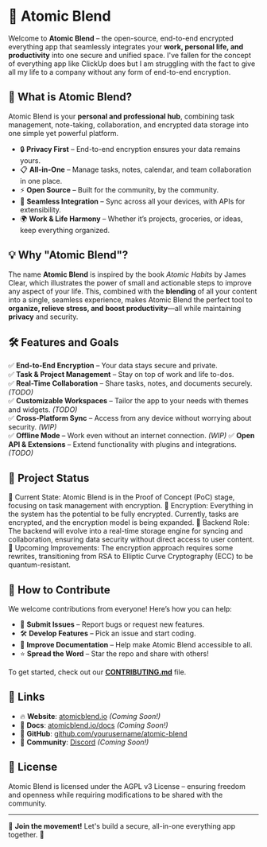 # 🌟 Atomic Blend

Welcome to **Atomic Blend** – the open-source, end-to-end encrypted everything app that seamlessly integrates your **work, personal life, and productivity** into one secure and unified space. I've fallen for the concept of everything app like ClickUp does but I am struggling with the fact to give all my life to a company without any form of end-to-end encryption.

## 🚀 What is Atomic Blend?
Atomic Blend is your **personal and professional hub**, combining task management, note-taking, collaboration, and encrypted data storage into one simple yet powerful platform.

- 🔒 **Privacy First** – End-to-end encryption ensures your data remains yours.
- 📋 **All-in-One** – Manage tasks, notes, calendar, and team collaboration in one place.
- ⚡ **Open Source** – Built for the community, by the community.
- 🔗 **Seamless Integration** – Sync across all your devices, with APIs for extensibility.
- 🌍 **Work & Life Harmony** – Whether it’s projects, groceries, or ideas, keep everything organized.

## 💡 Why "Atomic Blend"?
The name **Atomic Blend** is inspired by the book *Atomic Habits* by James Clear, which illustrates the power of small and actionable steps to improve any aspect of your life. This, combined with the **blending** of all your content into a single, seamless experience, makes Atomic Blend the perfect tool to **organize, relieve stress, and boost productivity**—all while maintaining **privacy** and security.

## 🛠️ Features and Goals
✅ **End-to-End Encryption** – Your data stays secure and private.  
✅ **Task & Project Management** – Stay on top of work and life to-dos.  
✅ **Real-Time Collaboration** – Share tasks, notes, and documents securely. *(TODO)*  
✅ **Customizable Workspaces** – Tailor the app to your needs with themes and widgets. *(TODO)*   
✅ **Cross-Platform Sync** – Access from any device without worrying about security.  *(WIP)*  
✅ **Offline Mode** – Work even without an internet connection.  *(WIP)*
✅ **Open API & Extensions** – Extend functionality with plugins and integrations.  *(TODO)*

## 🔄 Project Status

🚧 Current State: Atomic Blend is in the Proof of Concept (PoC) stage, focusing on task management with encryption.
🔐 Encryption: Everything in the system has the potential to be fully encrypted. Currently, tasks are encrypted, and the encryption model is being expanded.
💾 Backend Role: The backend will evolve into a real-time storage engine for syncing and collaboration, ensuring data security without direct access to user content.
🔄 Upcoming Improvements: The encryption approach requires some rewrites, transitioning from RSA to Elliptic Curve Cryptography (ECC) to be quantum-resistant.

## 🤝 How to Contribute
We welcome contributions from everyone! Here’s how you can help:
- 🚀 **Submit Issues** – Report bugs or request new features.
- 🛠️ **Develop Features** – Pick an issue and start coding.
- 📖 **Improve Documentation** – Help make Atomic Blend accessible to all.
- ⭐ **Spread the Word** – Star the repo and share with others!

To get started, check out our **[CONTRIBUTING.md](./CONTRIBUTING.md)** file.

## 🔗 Links
- 🔥 **Website**: [atomicblend.io](https://atomicblend.io) *(Coming Soon!)*  
- 📜 **Docs**: [atomicblend.io/docs](https://atomicblend.io/docs) *(Coming Soon!)*  
- 🐙 **GitHub**: [github.com/yourusername/atomic-blend](https://github.com/atomic-blend/backend)  
- 💬 **Community**: [Discord](https://discord.gg/atomicblend) *(Coming Soon!)*  

## 📜 License
Atomic Blend is licensed under the AGPL v3 License – ensuring freedom and openness while requiring modifications to be shared with the community.

---

👥 **Join the movement!** Let's build a secure, all-in-one everything app together. 🚀


